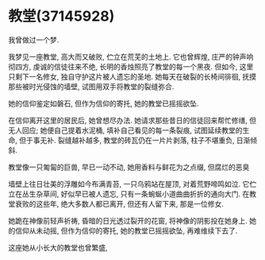 # 教堂(37145928)

我曾做过一个梦.

我梦见一座教堂, 高大而又破败, 伫立在荒芜的土地上. 它也曾辉煌, 庄严的钟声响彻四方, 虔诚的信徒往来不绝, 长明的香烛照亮了教堂的每一个黑夜. 但如今, 这里只剩下一名修女, 独自守护这片被人遗忘的圣地. 她每天在破裂的长椅间徘徊, 抚摸那些被时光侵蚀的墙壁, 试图用双手将教堂的裂缝弥合.

她的信仰鉴定如磐石, 但作为信仰的寄托, 她的教堂已摇摇欲坠.

在信仰离开这里的居民后, 她曾想尽办法. 她请求那些昔日的信徒回来帮忙修缮, 但无人回应; 她便自己提着水泥桶, 填补自己看见的每一条裂痕, 试图延续教堂的生命, 但于事无补. 裂缝越补越多, 教堂的砖瓦仍在一片片剥落, 柱子不堪重负, 日渐倾斜.

教堂像一只匍匐的巨兽, 早已一动不动, 她用香料与鲜花为之点缀, 但腐烂的恶臭




墙壁上往日壮美的浮雕如今布满青苔, 一只乌鸦站在屋顶, 对着荒野啼鸣如泣. 它伫立在丛生杂草间, 好似早已被人遗忘, 只有一条蜿蜒小道曲曲折折的通向大门. 在教堂衰败的这些年, 绝大多数人都已离开, 但还有人留下来, 那是一位修女.

她跪在神像前轻声祈祷, 昏暗的日光透过裂开的花窗, 将神像的阴影投在她身上. 她的信仰从未动摇, 但作为信仰的寄托, 她的教堂已摇摇欲坠, 再难维续下去了.

这座她从小长大的教堂也曾繁盛, 